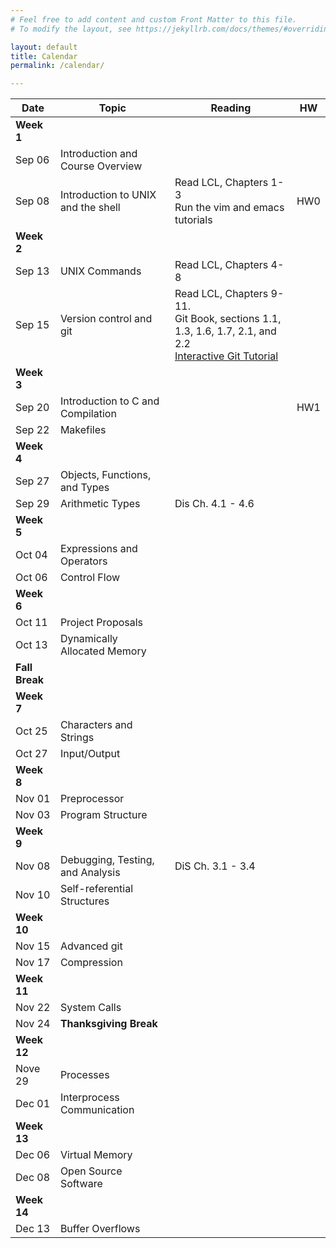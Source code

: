 ```yaml
---
# Feel free to add content and custom Front Matter to this file.
# To modify the layout, see https://jekyllrb.com/docs/themes/#overriding-theme-defaults

layout: default
title: Calendar
permalink: /calendar/

---
```



Date | Topic | Reading | HW
| --- | --- | --- | --- |
**Week 1** |||
Sep 06 | Introduction and Course Overview ||
Sep 08 | Introduction to UNIX and the shell | Read LCL, Chapters 1-3<br/>Run the vim and emacs tutorials|HW0|
**Week 2** |||
Sep 13 | UNIX Commands | Read LCL, Chapters 4-8||
Sep 15 | Version control and git | Read LCL, Chapters 9-11.<br/>Git Book, sections 1.1, 1.3, 1.6, 1.7, 2.1, and 2.2<br /><a href="https://learngitbranching.js.org/">Interactive Git Tutorial</a>||
**Week 3** |||
Sep 20 | Introduction to C and Compilation ||HW1|
Sep 22 | Makefiles | ||
**Week 4** |||
Sep 27| Objects, Functions, and Types | 
Sep 29| Arithmetic Types | Dis Ch. 4.1 - 4.6
**Week 5** ||
Oct 04| Expressions and Operators | 
Oct 06 | Control Flow | 
**Week 6** ||
Oct 11| Project Proposals | 
Oct 13| Dynamically Allocated Memory |
**Fall Break** || 
**Week 7** ||
Oct 25| Characters and Strings |
Oct 27| Input/Output |
**Week 8** ||
Nov 01| Preprocessor |
Nov 03| Program Structure | 
**Week 9** ||
Nov 08 | Debugging, Testing, and Analysis | DiS Ch. 3.1 - 3.4
Nov 10| Self-referential Structures | 
**Week 10** ||
Nov 15| Advanced git | 
Nov 17| Compression | 
**Week 11** ||
Nov 22| System Calls | 
Nov 24 | **Thanksgiving Break**
**Week 12** ||
Nove 29 | Processes | 
Dec 01| Interprocess Communication |
**Week 13** ||
Dec 06 | Virtual Memory
Dec 08 | Open Source Software
**Week 14** |
Dec 13 | Buffer Overflows | 

